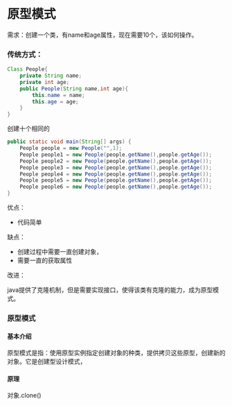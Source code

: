 # 原型模式

需求：创建一个类，有name和age属性，现在需要10个，该如何操作。

### 传统方式：

```java
Class People{
	private String name;
	private int age;
    public People(String name,int age){
        this.name = name;
        this.age = age;
    }
}
```

创建十个相同的 

```java
public static void main(String[] args) {
    People people = new People("",1);
    People people1 = new People(people.getName(),people.getAge());
    People people2 = new People(people.getName(),people.getAge());
    People people3 = new People(people.getName(),people.getAge());
    People people4 = new People(people.getName(),people.getAge());
    People people5 = new People(people.getName(),people.getAge());
    People people6 = new People(people.getName(),people.getAge());
}
```

优点：

- 代码简单

缺点：

- 创建过程中需要一直创建对象，
- 需要一直的获取属性

改进：

java提供了克隆机制，但是需要实现接口，使得该类有克隆的能力，成为原型模式。

### 原型模式

#### 基本介绍

原型模式是指：使用原型实例指定创建对象的种类，提供拷贝这些原型，创建新的对象。它是创建型设计模式，

#### 原理

对象.clone()